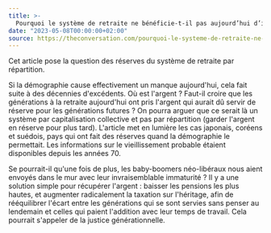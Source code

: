 ```yaml
---
title: >-
  Pourquoi le système de retraite ne bénéficie-t-il pas aujourd’hui d’importantes réserves ?
date: "2023-05-08T00:00:00+02:00"
source: https://theconversation.com/pourquoi-le-systeme-de-retraite-ne-beneficie-t-il-pas-aujourdhui-dimportantes-reserves-203025
---
```


Cet article pose la question des réserves du système de retraite par répartition.

Si la démographie cause effectivement un manque aujourd'hui, cela fait suite à des décennies d'excédents. Où est l'argent ? Faut-il croire que les générations à la retraite aujourd'hui ont pris l'argent qui aurait dû servir de réserve pour les générations futures ? On pourra arguer que ce serait là un système par capitalisation collective et pas par répartition (garder l'argent en réserve pour plus tard). L'article met en lumière les cas japonais, coréens et suédois, pays qui ont fait des réserves quand la démographie le permettait. Les informations sur le vieillissement probable étaient disponibles depuis les années 70. 

Se pourrait-il qu'une fois de plus, les baby-boomers néo-libéraux nous aient envoyés dans le mur avec leur invraisemblable immaturité ? Il y a une solution simple pour récupérer l'argent : baisser les pensions les plus hautes, et augmenter radicalement la taxation sur l'héritage, afin de rééquilibrer l'écart entre les générations qui se sont servies sans penser au lendemain et celles qui paient l'addition avec leur temps de travail. Cela pourrait s'appeler de la justice générationnelle.

